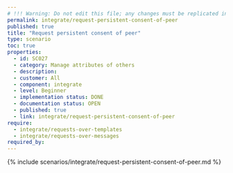 ```yaml
---
# !!! Warning: Do not edit this file; any changes must be replicated in Excel !!! 
permalink: integrate/request-persistent-consent-of-peer
published: true
title: "Request persistent consent of peer"
type: scenario
toc: true
properties:
  - id: SC027
  - category: Manage attributes of others
  - description:
  - customer: All
  - component: integrate
  - level: Beginner
  - implementation status: DONE
  - documentation status: OPEN
  - published: true
  - link: integrate/request-persistent-consent-of-peer
require:
  - integrate/requests-over-templates
  - integrate/requests-over-messages
required_by:
---
```


{% include scenarios/integrate/request-persistent-consent-of-peer.md %}
